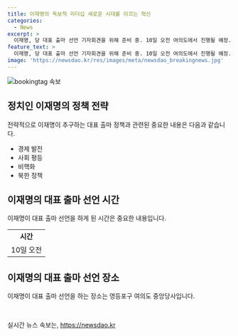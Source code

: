 ```yaml
---
title: 이재명의 독보적 리더십 새로운 시대를 이끄는 혁신
categories:
  - News
excerpt: >
  이재명, 당 대표 출마 선언 기자회견을 위해 준비 중. 10일 오전 여의도에서 진행될 예정.
feature_text: >
  이재명, 당 대표 출마 선언 기자회견을 위해 준비 중. 10일 오전 여의도에서 진행될 예정.
image: 'https://newsdao.kr/res/images/meta/newsdao_breakingnews.jpg'
---
```


<p><img src="https://newsdao.kr/res/images/meta/newsdao_breakingnews.jpg" alt="bookingtag 속보" /></p>

<h2 data-ke-size="size26">정치인 이재명의 정책 전략</h2>

<p>전략적으로 이재명이 추구하는 대표 출마 정책과 관련된 중요한 내용은 다음과 같습니다. </p>

<ul>
  <li>경제 발전</li>
  <li>사회 평등</li>
  <li>비핵화</li>
  <li>북한 정책</li>
</ul>

<h2 data-ke-size="size26">이재명의 대표 출마 선언 시간</h2>

<p>이재명이 대표 출마 선언을 하게 된 시간은 중요한 내용입니다.</p>

<table>
  <tr>
    <td style="text-align: center; height: 17px;"><b>시간</b></td>
  </tr>
  <tr>
    <td style="text-align: center; height: 17px;">10일 오전</td>
  </tr>
</table>

<h2 data-ke-size="size26">이재명의 대표 출마 선언 장소</h2>

<p>이재명이 대표 출마 선언을 하는 장소는 영등포구 여의도 중앙당사입니다.</p>

<p data-ke-size="size16">&nbsp;</p>
실시간 뉴스 속보는, <a href="https://newsdao.kr" rel="dofollow">https://newsdao.kr</a>


